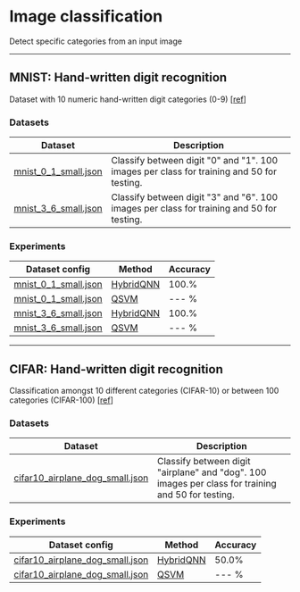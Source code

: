 # Image classification

Detect specific categories from an input image

---

## MNIST: Hand-written digit recognition

Dataset with 10 numeric hand-written digit categories (0-9)
[[ref](http://yann.lecun.com/exdb/mnist/)]

### Datasets

| Dataset                                                             | Description                                                                                        |
| ---                                                                 | ---                                                                                                |
| [mnist_0_1_small.json]([mnist_3_6_small.json)                       | Classify between digit "0" and "1". 100 images per class for training and 50 for testing.          |
| [mnist_3_6_small.json]([mnist_3_6_small.json)                       | Classify between digit "3" and "6". 100 images per class for training and 50 for testing.          |


### Experiments

| Dataset config                                                     | Method                                                          |  Accuracy |
| ---                                                                | ---                                                             | ---       |
| [mnist_0_1_small.json]([mnist_3_6_small.json)                      | [HybridQNN](/qiskit_classification/classification_hybridqnn.py) |    100.%  |
| [mnist_0_1_small.json]([mnist_3_6_small.json)                      | [QSVM](/)                                                       |    --- %  |
| [mnist_3_6_small.json]([mnist_3_6_small.json)                      | [HybridQNN](/qiskit_classification/classification_hybridqnn.py) |    100.%  |
| [mnist_3_6_small.json]([mnist_3_6_small.json)                      | [QSVM](/)                                                       |    --- %  |

---

## CIFAR: Hand-written digit recognition

Classification amongst 10 different categories (CIFAR-10) or between 100 categories (CIFAR-100)
[[ref](https://www.cs.toronto.edu/~kriz/cifar.html)]

### Datasets

| Dataset                                                             | Description                                                                                        |
| ---                                                                 | ---                                                                                                |
| [cifar10_airplane_dog_small.json](cifar10_airplane_dog_small.json)  | Classify between digit "airplane" and "dog". 100 images per class for training and 50 for testing. |

### Experiments

| Dataset config                                                     | Method                                                          |  Accuracy |
| ---                                                                | ---                                                             | ---       |
| [cifar10_airplane_dog_small.json](cifar10_airplane_dog_small.json) | [HybridQNN](/qiskit_classification/classification_hybridqnn.py) |    50.0%  |
| [cifar10_airplane_dog_small.json](cifar10_airplane_dog_small.json) | [QSVM](/)                                                       |    --- %  |